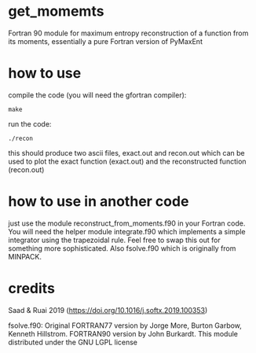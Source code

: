 # get_momemts
Fortran 90 module for maximum entropy reconstruction of a function from its moments, essentially a pure Fortran version of PyMaxEnt

# how to use
compile the code (you will need the gfortran compiler):
```
make
```
run the code:
```
./recon
```
this should produce two ascii files, exact.out and recon.out which can be used to plot the exact function (exact.out) and the reconstructed function (recon.out)

# how to use in another code
just use the module reconstruct_from_moments.f90 in your Fortran code. You will need the helper module integrate.f90 which implements a simple integrator using the trapezoidal rule. Feel free to swap this out for something more sophisticated. Also fsolve.f90 which is originally from MINPACK.

# credits
Saad & Ruai 2019 (https://doi.org/10.1016/j.softx.2019.100353)

fsolve.f90: Original FORTRAN77 version by Jorge More, Burton Garbow, Kenneth Hillstrom. FORTRAN90 version by John Burkardt. This module distributed under the GNU LGPL license


